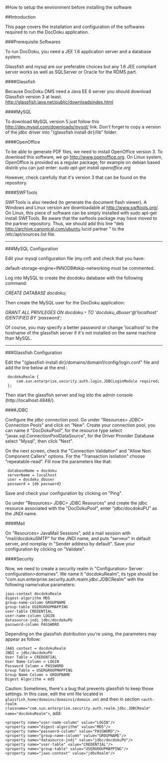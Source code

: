 #How to setup the environment before installing the software

##Introduction

This page covers the installation and configuration of the softwares required to run the DocDoku application.

###Prerequisite Softwares

To run DocDoku, you need a JEE 1.6 application server and a database system.

Glassfish and mysql are our preferable choices but any 1.6 JEE compliant server works as well as SQLServer or Oracle for the RDMS part.

####Glassfish

Because DocDoku DMS need a Java EE 6 server you should download Glassfish version 3 at least.
http://glassfish.java.net/public/downloadsindex.html

####MySQL

To download MySQL version 5 just follow this http://dev.mysql.com/downloads/mysql/ link. Don't forget to copy a version of the jdbc driver into "{glassfish install dir}/lib" folder.

####OpenOffice

To be able to generate PDF files, we need to install OpenOffice version 3. To download this software, we go http://www.openoffice.org.
On Linux system, OpenOffice is provided as a regular package, for example on debian based distrib you can just enter:
_sudo apt-get install openoffice.org_

However, check carefully that it's version 3 that can be found on the repository.

####SWFTools

SWFTools is also needed (to generate the document flash viewer). A Windows and Linux version are downloadable at http://www.swftools.org/.
On Linux, this piece of software can be simply installed with sudo apt-get install SWFTools.
Be aware that the swftools package may have moved to the partner repository.
Thus, we should add this line "deb http://archive.canonical.com/ubuntu lucid partner " to the /etc/apt/sources.list file.

----

###MySQL Configuration

Edit your mysql configuration file (my.cnf) and check that you have:

default-storage-engine=INNODB#skip-networking must be commented. 

Log into MySQL to create the docdoku database with the following command:

_CREATE DATABASE docdoku;_ 

Then create the MySQL user for the DocDoku application: 

_GRANT ALL PRIVILEGES ON docdoku.`*` TO 'docdoku_dbuser'@'localhost' IDENTIFIED BY 'password';_

Of course, you may specify a better password or change 'localhost' to the hostname of the glassfish server if it's not installed on the same machine than MySQL.

----

###Glassfish Configuration

Edit the "{glassfish install dir}/domains/domain1/config/login.conf" file and add the line below at the end :
```
 docdokuRealm {
     com.sun.enterprise.security.auth.login.JDBCLoginModule required;
 }; 
```

Then start the glassfish server and log into the admin console (http://localhost:4848/).

 
####JDBC

Configure the jdbc connection pool. Go under "Resources> JDBC> Connection Pools" and click on "New". Create your connection pool, you can name it "DocDokuPool", for the resource type select "javax.sql.ConnectionPoolDataSource", for the Driver Provider Database select "Mysql", then click "Next".

On the next screen, check the "Connection Validation" and "Allow Non Component Callers" options. For the "Transaction Isolation" choose "repeatable-read". Fill now the parameters like that:

```
 databaseName = docdoku
 serverName = localhost
 user = docdoku_dbuser
 password = {db password}
```

Save and check your configuration by clicking on "Ping". 

Go under "Resources> JDBC> JDBC Resources" and create the jdbc resource associated with the "DocDokuPool", enter "jdbc/docdokuPU" as the JNDI name. 

####Mail

On "Resources> JavaMail Sessions", add a mail session with "mail/docdokuSMTP" for the JNDI name, and puts "serveur" in défault server, and noreplay in "Sender address by default". Save your configuration by clicking on "Validate".
 
####Security

Now, we need to create a security realm in "Configuration> Server configuration>domaines". We name it "docdokuRealm", its type should be "com.sun.enterprise.security.auth.realm.jdbc.JDBCRealm" with the following name/value parameters:

```
jaas-context docdokuRealm
digest-algorithm MD5
group-name-column GROUPNAME
group-table USERGROUPMAPPING
user-table CREDENTIAL
user-name-column LOGIN
datasource-jndi jdbc/docdokuPU
password-column PASSWORD
```

Depending on the glassfish distribution you're using, the parameters may appear as follow:

```
JAAS context = docdokuRealm
JNDI = jdbc/docdokuPU
User Table = CREDENTIAL
User Name Column = LOGIN 
Password Column = PASSWORD
Group Table = USERGROUPMAPPING 
Group Name Column = GROUPNAME 
Digest Algorithm = md5
```

Caution: Sometimes, there's a bug that prevents glassfish to keep those settings. In this case, edit the xml file located in ```glassfish_home/domains/domains1/domain.xml``` and then in section ```<auth-realm classname="com.sun.enterprise.security.auth.realm.jdbc.JDBCRealm" name="docdokuRealm">```, add:

```
<property name="user-name-column" value="LOGIN"/>
<property name="digest-algorithm" value="MD5"/>
<property name="password-column" value="PASSWORD"/>
<property name="group-name-column" value="GROUPNAME"/>
<property name="datasource-jndi" value="jdbc/docdokuPU"/>
<property name="user-table" value="CREDENTIAL"/>
<property name="group-table" value="USERGROUPMAPPING"/>
<property name="jaas-context" value="jdbcRealm"/> 
```

